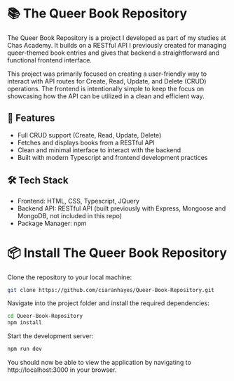 # 📚 The Queer Book Repository
The Queer Book Repository is a project I developed as part of my studies at Chas Academy. It builds on a RESTful API I previously created for managing queer-themed book entries and gives that backend a straightforward and functional frontend interface.

This project was primarily focused on creating a user-friendly way to interact with API routes for Create, Read, Update, and Delete (CRUD) operations. The frontend is intentionally simple to keep the focus on showcasing how the API can be utilized in a clean and efficient way.

## 🚀 Features

- Full CRUD support (Create, Read, Update, Delete)
- Fetches and displays books from a RESTful API
- Clean and minimal interface to interact with the backend
- Built with modern Typescript and frontend development practices

## 🛠️ Tech Stack

- Frontend: HTML, CSS, Typescript, JQuery
- Backend API: RESTful API (built previously with Express, Mongoose and MongoDB, not included in this repo)
- Package Manager: npm

# 📦 Install The Queer Book Repository

Clone the repository to your local machine:
```bash
git clone https://github.com/ciaranhayes/Queer-Book-Repository.git
```
Navigate into the project folder and install the required dependencies:
```bash
cd Queer-Book-Repository
npm install
```
Start the development server:
```bash
npm run dev
```
You should now be able to view the application by navigating to http://localhost:3000 in your browser.

